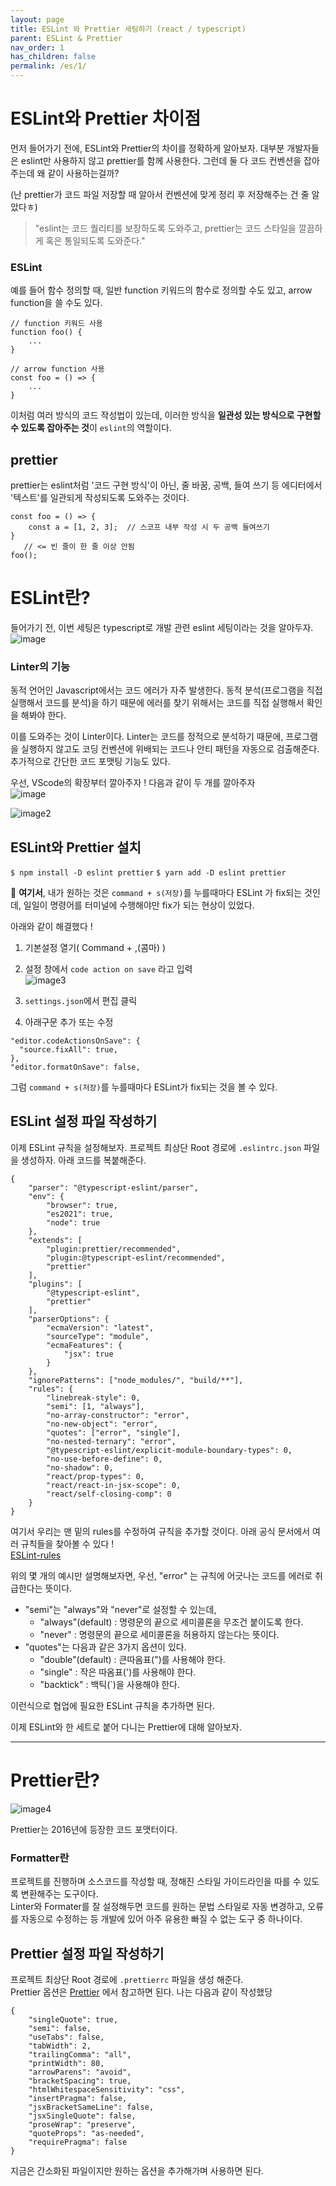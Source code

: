 ```yaml
---
layout: page
title: ESLint 와 Prettier 세팅하기 (react / typescript)
parent: ESLint & Prettier
nav_order: 1
has_children: false
permalink: /es/1/
---
```


# ESLint와 Prettier 차이점  
먼저 들어가기 전에, ESLint와 Prettier의 차이를 정확하게 알아보자. 대부분 개발자들은 eslint만 사용하지 않고 prettier를 함께 사용한다. 
그런데 둘 다 코드 컨벤션을 잡아주는데 왜 같이 사용하는걸까?

(난 prettier가 코드 파일 저장할 때 알아서 컨벤션에 맞게 정리 후 저장해주는 건 줄 알았다ㅎ)  
> "eslint는 코드 퀄리티를 보장하도록 도와주고, prettier는 코드 스타일을 깔끔하게 혹은 통일되도록 도와준다."  

### ESLint  
예를 들어 함수 정의할 때, 일반 function 키워드의 함수로 정의할 수도 있고, arrow function을 쓸 수도 있다.  
```
// function 키워드 사용
function foo() {
    ...
}

// arrow function 사용
const foo = () => {
    ...
}
```  
이처럼 여러 방식의 코드 작성법이 있는데, 이러한 방식을 **일관성 있는 방식으로 구현할 수 있도록 잡아주는 것**이 `eslint`의 역할이다.

## prettier  
prettier는 eslint처럼 '코드 구현 방식'이 아닌, 줄 바꿈, 공백, 들여 쓰기 등 에디터에서 '텍스트'를 일관되게 작성되도록 도와주는 것이다.  

```
const foo = () => {
    const a = [1, 2, 3];  // 스코프 내부 작성 시 두 공백 들여쓰기
}
   // <= 빈 줄이 한 줄 이상 안됨
foo();
```

# ESLint란?  
들어가기 전, 이번 세팅은 typescript로 개발 관련 eslint 세팅이라는 것을 알아두자.  
![image](https://img1.daumcdn.net/thumb/R1280x0/?scode=mtistory2&fname=https%3A%2F%2Fblog.kakaocdn.net%2Fdn%2Fv0m4R%2FbtrpP3jUejv%2FN0fQLV37BnOnwxR5loii5K%2Fimg.jpg)  
### Linter의 기능

동적 언어인 Javascript에서는 코드 에러가 자주 발생한다. 동적 분석(프로그램을 직접 실행해서 코드를 분석)을 하기 때문에 에러를 찾기 위해서는 코드를 직접 실행해서 확인을 해봐야 한다.  

이를 도와주는 것이 Linter이다. Linter는 코드를 정적으로 분석하기 때문에, 프로그램을 실행하지 않고도 코딩 컨벤션에 위배되는 코드나 안티 패턴을 자동으로 검출해준다. 추가적으로 간단한 코드 포맷팅 기능도 있다.  

우선, VScode의 확장부터 깔아주자 !
다음과 같이 두 개를 깔아주자  
![image](https://img1.daumcdn.net/thumb/R1280x0/?scode=mtistory2&fname=https%3A%2F%2Fblog.kakaocdn.net%2Fdn%2Fqcpr3%2FbtrpD0pquFt%2Fbl2u9DabdWbzKVyieTpep0%2Fimg.png)

![image2](https://img1.daumcdn.net/thumb/R1280x0/?scode=mtistory2&fname=https%3A%2F%2Fblog.kakaocdn.net%2Fdn%2FbbYnfy%2FbtrpJQTWah6%2F8bM0T4TYuMhA0oKQOcSezk%2Fimg.png)

## ESLint와 Prettier 설치  
`$ npm install -D eslint prettier`  `$ yarn add -D eslint prettier`  

🤭 **여기서**, 내가 원하는 것은 `command + s(저장)`를 누를때마다 ESLint 가 fix되는 것인데, 일일이 명령어를 터미널에 수행해야만 fix가 되는 현상이 있었다.  

아래와 같이 해결했다 !

1. 기본설정 열기( Command + ,(콤마) )
2. 설정 창에서 `code action on save` 라고 입력  
![image3](https://img1.daumcdn.net/thumb/R1280x0/?scode=mtistory2&fname=https%3A%2F%2Fblog.kakaocdn.net%2Fdn%2Fbqm7i0%2FbtrpGBbUzm0%2FyuYwOS9Cxr52IVmMcA9EzK%2Fimg.png)

3. `settings.json`에서 편집 클릭
4. 아래구문 추가 또는 수정  
```
"editor.codeActionsOnSave": {
  "source.fixAll": true,
},
"editor.formatOnSave": false,
```  
그럼 `command + s(저장)`를 누를때마다 ESLint가 fix되는 것을 볼 수 있다.  

## ESLint 설정 파일 작성하기

이제 ESLint 규칙을 설정해보자.
프로젝트 최상단 Root 경로에 `.eslintrc.json` 파일을 생성하자.
아래 코드를 복붙해준다.  
```
{
    "parser": "@typescript-eslint/parser",
    "env": {
        "browser": true,
        "es2021": true,
        "node": true
    },
    "extends": [
        "plugin:prettier/recommended",
        "plugin:@typescript-eslint/recommended",
        "prettier"
    ],
    "plugins": [
        "@typescript-eslint",
        "prettier"
    ],
    "parserOptions": {
        "ecmaVersion": "latest",
        "sourceType": "module",
        "ecmaFeatures": {
            "jsx": true
        }
    },
    "ignorePatterns": ["node_modules/", "build/**"],
    "rules": {
        "linebreak-style": 0,
        "semi": [1, "always"],
        "no-array-constructor": "error",
        "no-new-object": "error",
        "quotes": ["error", "single"],
        "no-nested-ternary": "error",
        "@typescript-eslint/explicit-module-boundary-types": 0,
        "no-use-before-define": 0,
        "no-shadow": 0,
        "react/prop-types": 0,
        "react/react-in-jsx-scope": 0,
        "react/self-closing-comp": 0
    }
}
```

여기서 우리는 맨 밑의 rules를 수정하여 규칙을 추가할 것이다.
아래 공식 문서에서 여러 규칙들을 찾아볼 수 있다 !  
[ESLint-rules](https://eslint.org/docs/rules/)

위의 몇 개의 예시만 설명해보자면, 우선, "error" 는 규칙에 어긋나는 코드를 에러로 취급한다는 뜻이다.  
- "semi"는 "always"와 "never"로 설정할 수 있는데,
    - "always"(default) : 명령문의 끝으로 세미콜론을 무조건 붙이도록 한다.
    - "never" : 명령문의 끝으로 세미콜론을 허용하지 않는다는 뜻이다.
- "quotes"는 다음과 같은 3가지 옵션이 있다.
    - "double"(default) : 큰따옴표(")를 사용해야 한다.
    - "single" : 작은 따옴표(')를 사용해야 한다.
    - "backtick" : 백틱(`)을 사용해야 한다.

이런식으로 협업에 필요한 ESLint 규칙을 추가하면 된다.

이제 ESLint와 한 세트로 붙어 다니는 Prettier에 대해 알아보자.

---  

# Prettier란?  
![image4](https://img1.daumcdn.net/thumb/R1280x0/?scode=mtistory2&fname=https%3A%2F%2Fblog.kakaocdn.net%2Fdn%2Fdf8gPY%2FbtrpOxy5XVq%2FLqkWYaAoyWKRzOPSTIHA91%2Fimg.png)

Prettier는 2016년에 등장한 코드 포맷터이다.  
### Formatter란  
프로젝트를 진행하며 소스코드를 작성할 때, 정해진 스타일 가이드라인을 따를 수 있도록 변환해주는 도구이다.  
Linter와 Formater를 잘 설정해두면 코드를 원하는 문법 스타일로 자동 변경하고, 오류를 자동으로 수정하는 등 개발에 있어 아주 유용한 빠질 수 없는 도구 중 하나이다.  

## Prettier 설정 파일 작성하기  
프로젝트 최상단 Root 경로에 `.prettierrc` 파일을 생성 해준다.  
Prettier 옵션은 [Prettier](https://prettier.io/docs/en/options.html) 에서 참고하면 된다. 나는 다음과 같이 작성했당  
```
{
    "singleQuote": true,
    "semi": false,
    "useTabs": false,
    "tabWidth": 2,
    "trailingComma": "all", 
    "printWidth": 80,
    "arrowParens": "avoid",
    "bracketSpacing": true,
    "htmlWhitespaceSensitivity": "css",
    "insertPragma": false,
    "jsxBracketSameLine": false,
    "jsxSingleQuote": false,
    "proseWrap": "preserve",
    "quoteProps": "as-needed",
    "requirePragma": false
}
```  

지금은 간소화된 파일이지만 원하는 옵션을 추가해가며 사용하면 된다.
